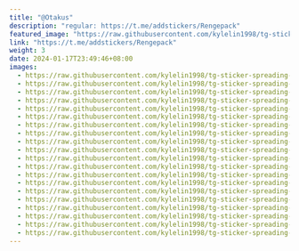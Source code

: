 ```yaml
---
title: "@Otakus"
description: "regular: https://t.me/addstickers/Rengepack"
featured_image: "https://raw.githubusercontent.com/kylelin1998/tg-sticker-spreading-worldwide-images/main/img/9faccbbc-9788-4a5a-949a-d327148f5f14.jpg"
link: "https://t.me/addstickers/Rengepack"
weight: 3
date: 2024-01-17T23:49:46+08:00
images:
  - https://raw.githubusercontent.com/kylelin1998/tg-sticker-spreading-worldwide-images/main/img/9faccbbc-9788-4a5a-949a-d327148f5f14.jpg
  - https://raw.githubusercontent.com/kylelin1998/tg-sticker-spreading-worldwide-images/main/img/b36fb426-b6ce-4107-98d4-73a40d97dc61.jpg
  - https://raw.githubusercontent.com/kylelin1998/tg-sticker-spreading-worldwide-images/main/img/f8030548-7887-40c0-b491-d60b645cf99f.jpg
  - https://raw.githubusercontent.com/kylelin1998/tg-sticker-spreading-worldwide-images/main/img/711209ba-c8b2-43de-a8c0-69d1f3f14ea5.jpg
  - https://raw.githubusercontent.com/kylelin1998/tg-sticker-spreading-worldwide-images/main/img/8b078543-abeb-4764-9e29-d245951ce133.jpg
  - https://raw.githubusercontent.com/kylelin1998/tg-sticker-spreading-worldwide-images/main/img/b2364af6-6005-4dd4-b847-180a31fbd9a6.jpg
  - https://raw.githubusercontent.com/kylelin1998/tg-sticker-spreading-worldwide-images/main/img/52e5bfcb-ce7b-4c33-95f3-e5c374445fdb.jpg
  - https://raw.githubusercontent.com/kylelin1998/tg-sticker-spreading-worldwide-images/main/img/b2dde75c-a8b5-4198-b0cc-777380ac4c1e.jpg
  - https://raw.githubusercontent.com/kylelin1998/tg-sticker-spreading-worldwide-images/main/img/867e3ead-2a3f-4c3d-aa16-0708bd9d68f9.jpg
  - https://raw.githubusercontent.com/kylelin1998/tg-sticker-spreading-worldwide-images/main/img/d0897012-52cf-42b2-bd96-cd5152773bbd.jpg
  - https://raw.githubusercontent.com/kylelin1998/tg-sticker-spreading-worldwide-images/main/img/2cfb2ecb-0646-4896-92ea-c3ed045aeab7.jpg
  - https://raw.githubusercontent.com/kylelin1998/tg-sticker-spreading-worldwide-images/main/img/246215e1-3f1a-444e-9a67-b06ccb61200f.jpg
  - https://raw.githubusercontent.com/kylelin1998/tg-sticker-spreading-worldwide-images/main/img/e65e3d8a-f9e9-4382-a382-6d07bca2883c.jpg
  - https://raw.githubusercontent.com/kylelin1998/tg-sticker-spreading-worldwide-images/main/img/dbcaca4f-4cc3-4905-8f66-bf38fa1a8ed4.jpg
  - https://raw.githubusercontent.com/kylelin1998/tg-sticker-spreading-worldwide-images/main/img/c5ee0b42-2e10-4a81-967e-7edd1c2c5488.jpg
  - https://raw.githubusercontent.com/kylelin1998/tg-sticker-spreading-worldwide-images/main/img/c8ee0010-f90c-41b6-bba6-d3d4181fa8e2.jpg
  - https://raw.githubusercontent.com/kylelin1998/tg-sticker-spreading-worldwide-images/main/img/48adc36b-638b-4915-b465-fc867df080ab.jpg
  - https://raw.githubusercontent.com/kylelin1998/tg-sticker-spreading-worldwide-images/main/img/3bc263dd-01be-47cd-9b50-f0b07a6d5ff0.jpg
  - https://raw.githubusercontent.com/kylelin1998/tg-sticker-spreading-worldwide-images/main/img/d74a7de4-2b04-4165-972d-6342c249e92a.jpg
  - https://raw.githubusercontent.com/kylelin1998/tg-sticker-spreading-worldwide-images/main/img/7063a7cf-82ab-48a2-8ddd-476bb6ba21a9.jpg
---
```

